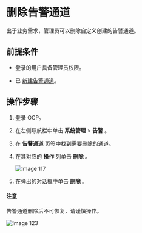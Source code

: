 # 删除告警通道

出于业务需求，管理员可以删除自定义创建的告警通道。

## 前提条件

* 登录的用户具备管理员权限。

* 已 [新建告警通道](../900.alert-management/1500.create-alarm-channel.md)。

## 操作步骤

1. 登录 OCP。

2. 在左侧导航栏中单击 **系统管理** \> **告警** 。

3. 在 **告警通道** 页签中找到需要删除的通道。

4. 在其对应的 **操作** 列单击 **删除** 。

   ![Image 117](https://obbusiness-private.oss-cn-shanghai.aliyuncs.com/doc/img/ocp/401/%E5%88%A0%E9%99%A4%E5%91%8A%E8%AD%A6%E9%80%9A%E9%81%931.png)

5. 在弹出的对话框中单击 **删除** 。

  <main id="notice" type='notice'>
    <h4>注意</h4>
    <p>告警通道删除后不可恢复，请谨慎操作。</p>
  </main>

   ![Image 123](https://help-static-aliyun-doc.aliyuncs.com/assets/img/zh-CN/1706929461/p425871.png)
